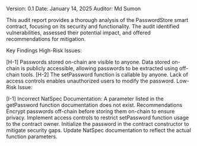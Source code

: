 Version: 0.1
Date: January 14, 2025
Auditor: Md Sumon

This audit report provides a thorough analysis of the PasswordStore smart contract, focusing on its security and functionality. The audit identified vulnerabilities, assessed their potential impact, and offered recommendations for mitigation.

Key Findings
High-Risk Issues:

[H-1] Passwords stored on-chain are visible to anyone.
Data stored on-chain is publicly accessible, allowing passwords to be extracted using off-chain tools.
[H-2] The setPassword function is callable by anyone.
Lack of access controls enables unauthorized users to modify the password.
Low-Risk Issue:

[I-1] Incorrect NatSpec Documentation:
A parameter listed in the getPassword function documentation does not exist.
Recommendations
Encrypt passwords off-chain before storing them on-chain to ensure privacy.
Implement access controls to restrict setPassword function usage to the contract owner.
Initialize the password in the contract constructor to mitigate security gaps.
Update NatSpec documentation to reflect the actual function parameters.
